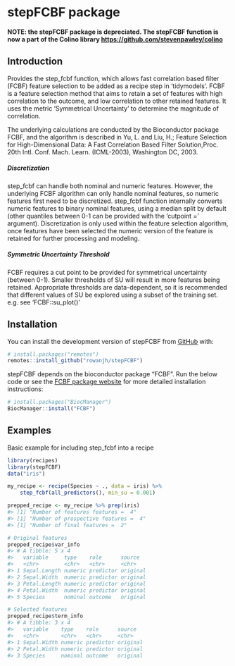 
# stepFCBF package

**NOTE: the stepFCBF package is depreciated. The stepFCBF function is now a part of the Colino library https://github.com/stevenpawley/colino**
## Introduction

Provides the step_fcbf function, which allows fast correlation based
filter (FCBF) feature selection to be added as a recipe step in
‘tidymodels’. FCBF is a feature selection method that aims to retain a
set of features with high correlation to the outcome, and low
correlation to other retained features. It uses the metric ‘Symmetrical
Uncertainty’ to determine the magnitude of correlation.

The underlying calculations are conducted by the Bioconductor package
FCBF, and the algorithm is described in Yu, L. and Liu, H.; Feature
Selection for High-Dimensional Data: A Fast Correlation Based Filter
Solution,Proc. 20th Intl. Conf. Mach. Learn. (ICML-2003), Washington DC,
2003.

##### Discretization

step_fcbf can handle both nominal and numeric features. However, the
underlying FCBF algorithm can only handle nominal features, so numeric
features first need to be discretized. step_fcbf function internally
converts numeric features to binary nominal features, using a median
split by default (other quantiles between 0-1 can be provided with the
‘cutpoint =’ argument). Discretization is only used within the feature
selection algorithm, once features have been selected the numeric
version of the feature is retained for further processing and modeling.

##### Symmetric Uncertainty Threshold

FCBF requires a cut point to be provided for symmetrical uncertainty
(between 0-1). Smaller thresholds of SU will result in more features
being retained. Appropriate thresholds are data-dependent, so it is
recommended that different values of SU be explored using a subset of
the training set. e.g. see ‘FCBF::su_plot()’

## Installation

You can install the development version of stepFCBF from
[GitHub](https://github.com/) with:

``` r
# install.packages("remotes")
remotes::install_github("rowanjh/stepFCBF")
```

stepFCBF depends on the bioconductor package “FCBF”. Run the below code
or see the [FCBF package
website](https://www.bioconductor.org/packages/release/bioc/html/FCBF.html)
for more detailed installation instructions:

``` r
# install.packages("BiocManager")
BiocManager::install("FCBF")
```

## Examples

Basic example for including step_fcbf into a recipe

``` r
library(recipes)
library(stepFCBF)
data("iris")
```

``` r
my_recipe <- recipe(Species ~ ., data = iris) %>%
    step_fcbf(all_predictors(), min_su = 0.001)

prepped_recipe <- my_recipe %>% prep(iris)
#> [1] "Number of features features =  4"
#> [1] "Number of prospective features =  4"
#> [1] "Number of final features =  2"

# Original features
prepped_recipe$var_info
#> # A tibble: 5 x 4
#>   variable     type    role      source  
#>   <chr>        <chr>   <chr>     <chr>   
#> 1 Sepal.Length numeric predictor original
#> 2 Sepal.Width  numeric predictor original
#> 3 Petal.Length numeric predictor original
#> 4 Petal.Width  numeric predictor original
#> 5 Species      nominal outcome   original

# Selected features
prepped_recipe$term_info
#> # A tibble: 3 x 4
#>   variable    type    role      source  
#>   <chr>       <chr>   <chr>     <chr>   
#> 1 Sepal.Width numeric predictor original
#> 2 Petal.Width numeric predictor original
#> 3 Species     nominal outcome   original
```
